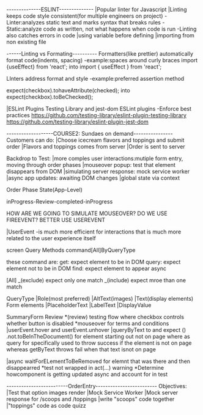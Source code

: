 --------------ESLINT--------------
|Popular linter for Javascript
|Linting keeps code style consistent(for multiple engineers on project)
-Linter:analyzes static text and marks syntax that breaks rules
-Static:analyze code as written, not what happens when code is run
-Linting also catches errors in code
|using variable before defining
|importing from non existing file

------Linting vs Formating----------
Formatters(like prettier) automatically format code(indents, spacing)
-example:spaces around curly braces
import {useEffect} from 'react'; into import { useEffect } from 'react';

LInters address format and style
-example:preferred assertion method

expect(checkbox).tohaveAttribute(checked);
into
expect(checkbox).toBeChecked();

|ESLint Plugins
Testing Library and jest-dom ESLint plugins
-Enforce best practices
https://github.com/testing-library/eslint-plugin-testing-library
https://github.com/testing-library/eslint-plugin-jest-dom

-------------------COURSE2: Sundaes on demand----------------
Customers can do:
|Choose icecream flavors and toppings and submit order
|Flavors and toppings comes from server
|Order is sent to server

Backdrop to Test:
|more comples user interactions:mutiple form entry, moving through order phases
|mouseover popup: test that element disappears from DOM
|simulating server response: mock service worker
|async app updates: awaiting DOM changes
|global state via context

Order Phase State(App-Level)

inProgress-Review-completed-inProgress

HOW ARE WE GOING TO SIMULATE MOUSEOVER?
DO WE USE FIREEVENT? BETTER USE USEREVENT

|UserEvent
-is much more efficient for interactions that is much more related to the user experience itself

screen Query Methods
command[All]ByQueryType

these command are:
get: expect element to be in DOM
query: expect element not to be in DOM
find: expect element to appear async

[All]
_(exclude) expect only one match
_(include) expect mroe than one match

QueryType
|Role(most preferred)
|AltText(images)
|Text(display elements)
Form elements
|PlaceholderText
|LabelText
|DisplayValue

SummaryForm Review
*(review) testing flow where checkbox controls whether button is disabled
*mouseover for terms and conditions
|userEvent.hover and userEvent.unhover
|queryByText to and expect () .not.toBeInTheDocument() for element starting out not on page
where as query for specifically used to throw success if the element is not on page whereas
getByText throws fail when that text isnot on page

|async waitForELementToBeRemoved for elemnt that was there and then disappearred
*test not wrapped in act(...) warning
*Determine howcomponent is getting updated async and account for in test

-------------------------OrderEntry-------------------------
Objectives:
|Test that option images render
|Mock Service Worker
|Mock server response for /scoops and /toppings
|write "scoops" code together
|"toppings" code as code quizz
